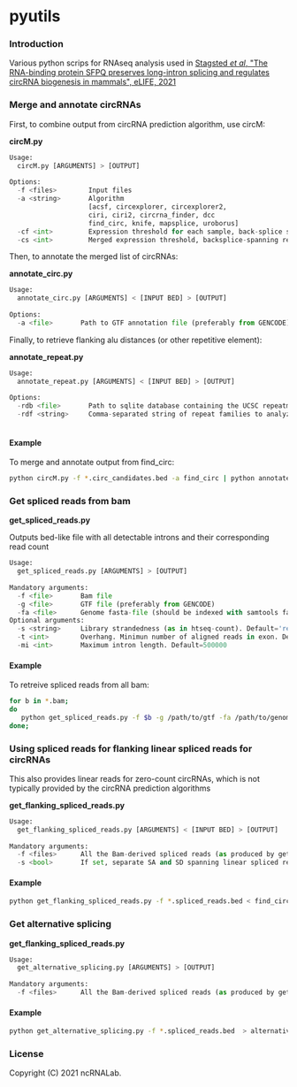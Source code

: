 # pyutils

### Introduction

Various python scrips for RNAseq analysis used in [Stagsted *et al*, "The RNA-binding protein SFPQ preserves long-intron splicing and regulates circRNA biogenesis in mammals", eLIFE, 2021](https://elifesciences.org/articles/63088)

### Merge and annotate circRNAs

First, to combine output from circRNA prediction algorithm, use circM:

**circM.py**
 
``` python
Usage:
  circM.py [ARGUMENTS] > [OUTPUT]
  
Options:
  -f <files>        Input files
  -a <string>       Algorithm 
                    [acsf, circexplorer, circexplorer2, 
                    ciri, ciri2, circrna_finder, dcc 
                    find_circ, knife, mapsplice, uroborus] 
  -cf <int>         Expression threshold for each sample, back-splice spanning reads (default=2)
  -cs <int>         Merged expression threshold, backsplice-spanning reads (default=2)
```


Then, to annotate the merged list of circRNAs:

**annotate_circ.py**
 
``` python
Usage:
  annotate_circ.py [ARGUMENTS] < [INPUT BED] > [OUTPUT]
  
Options:
  -a <file>       Path to GTF annotation file (preferably from GENCODE)
```

Finally, to retrieve flanking alu distances (or other repetitive element): 

**annotate_repeat.py**
 
``` python
Usage:
  annotate_repeat.py [ARGUMENTS] < [INPUT BED] > [OUTPUT]
  
Options:
  -rdb <file>       Path to sqlite database containing the UCSC repeatmask track
  -rdf <string>     Comma-separated string of repeat families to analyze (default=Alu)
  
```


#### Example

To merge and annotate output from find_circ:

```bash
python circM.py -f *.circ_candidates.bed -a find_circ | python annotate_circ.py -a /path/to/gtf | python annotate_rep.py -rdb /path/to/sqlite > find_circ.bed
```


### Get spliced reads from bam

**get_spliced_reads.py**
 
Outputs bed-like file with all detectable introns and their corresponding read count
 
``` python
Usage:
  get_spliced_reads.py [ARGUMENTS] > [OUTPUT]
  
Mandatory arguments:
  -f <file>       Bam file
  -g <file>       GTF file (preferably from GENCODE)
  -fa <file>      Genome fasta-file (should be indexed with samtools faidx)
Optional arguments:  
  -s <string>     Library strandedness (as in htseq-count). Default='reverse'
  -t <int>        Overhang. Minimun number of aligned reads in exon. Default=8
  -mi <int>       Maximum intron length. Default=500000
```

#### Example

To retreive spliced reads from all bam:

```bash
for b in *.bam;
do
   python get_spliced_reads.py -f $b -g /path/to/gtf -fa /path/to/genome.fa > $b.spliced_reads.bed;
done;
```

### Using spliced reads for flanking linear spliced reads for circRNAs

This also provides linear reads for zero-count circRNAs, which is not typically provided by the circRNA prediction algorithms  

**get_flanking_spliced_reads.py**

``` python
Usage:
  get_flanking_spliced_reads.py [ARGUMENTS] < [INPUT BED] > [OUTPUT]
  
Mandatory arguments:
  -f <files>      All the Bam-derived spliced reads (as produced by get_spliced_reads.py)
  -s <bool>       If set, separate SA and SD spanning linear spliced reads. If not set, only one total linear count per circRNA per sample
```
#### Example

```bash
python get_flanking_spliced_reads.py -f *.spliced_reads.bed < find_circ.bed > find_circ_with_flanking_spliced_reads.bed
```


### Get alternative splicing

**get_flanking_spliced_reads.py**

``` python
Usage:
  get_alternative_splicing.py [ARGUMENTS] > [OUTPUT]
  
Mandatory arguments:
  -f <files>      All the Bam-derived spliced reads (as produced by get_spliced_reads.py)
```
#### Example

```bash
python get_alternative_splicing.py -f *.spliced_reads.bed  > alternative_splicing.bed
```




### License

Copyright (C) 2021 ncRNALab.  
